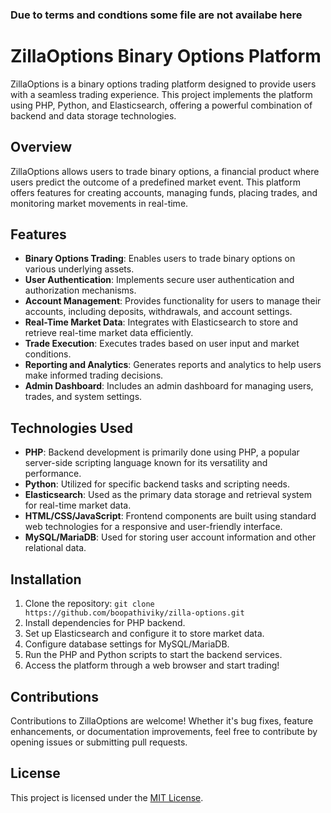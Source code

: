 ### Due to terms and condtions some file are not availabe here
# ZillaOptions Binary Options Platform

ZillaOptions is a binary options trading platform designed to provide users with a seamless trading experience. This project implements the platform using PHP, Python, and Elasticsearch, offering a powerful combination of backend and data storage technologies.

## Overview
ZillaOptions allows users to trade binary options, a financial product where users predict the outcome of a predefined market event. This platform offers features for creating accounts, managing funds, placing trades, and monitoring market movements in real-time.

## Features
- **Binary Options Trading**: Enables users to trade binary options on various underlying assets.
- **User Authentication**: Implements secure user authentication and authorization mechanisms.
- **Account Management**: Provides functionality for users to manage their accounts, including deposits, withdrawals, and account settings.
- **Real-Time Market Data**: Integrates with Elasticsearch to store and retrieve real-time market data efficiently.
- **Trade Execution**: Executes trades based on user input and market conditions.
- **Reporting and Analytics**: Generates reports and analytics to help users make informed trading decisions.
- **Admin Dashboard**: Includes an admin dashboard for managing users, trades, and system settings.

## Technologies Used
- **PHP**: Backend development is primarily done using PHP, a popular server-side scripting language known for its versatility and performance.
- **Python**: Utilized for specific backend tasks and scripting needs.
- **Elasticsearch**: Used as the primary data storage and retrieval system for real-time market data.
- **HTML/CSS/JavaScript**: Frontend components are built using standard web technologies for a responsive and user-friendly interface.
- **MySQL/MariaDB**: Used for storing user account information and other relational data.

## Installation
1. Clone the repository: `git clone https://github.com/boopathiviky/zilla-options.git`
2. Install dependencies for PHP backend.
3. Set up Elasticsearch and configure it to store market data.
4. Configure database settings for MySQL/MariaDB.
5. Run the PHP and Python scripts to start the backend services.
6. Access the platform through a web browser and start trading!

## Contributions
Contributions to ZillaOptions are welcome! Whether it's bug fixes, feature enhancements, or documentation improvements, feel free to contribute by opening issues or submitting pull requests.

## License
This project is licensed under the [MIT License](LICENSE).
